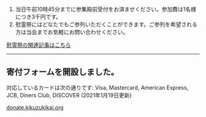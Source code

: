 <h2><script>
var today = new Date();
var year = today.getFullYear();
var yearStr = year;
var monthStr = 11;
var dayStr = 3;
var jsMonth = monthStr - 1 ;
var date = new Date(yearStr, jsMonth , dayStr);
var dDay = date.getDate();
       if (dDay == 0) {
  document.write(year + "年の慰霊祭は11月3日の午前11時より斎行します。");
} else if (dDay == 1) {
  document.write(year + "年の慰霊祭は11月3日の午前11時より斎行します。");
} else if (dDay == 2) {
  document.write(year + "年の慰霊祭は11月1日の午前11時より斎行します。");
} else if (dDay == 3) {
  document.write(year + "年の慰霊祭は11月7日の午前11時より斎行します。");
} else if (dDay == 4) {
  document.write(year + "年の慰霊祭は11月6日の午前11時より斎行します。");
} else if (dDay == 5) {
  document.write(year + "年の慰霊祭は11月3日の午前11時より斎行します。");
} else if (dDay == 6) {
  document.write(year + "年の慰霊祭は11月3日の午前11時より斎行します。");
} else {
  document.write("An error has occurred :(");
}
</script></h2>
<ol>
  <li>当日午前10時45分までに参集殿前受付をお済ませください。参加費は1名様につき3千円です。</li>
  <li>慰霊祭にはどなたでもご参列いただくことができます。ご参列を希望される方は当会までお気軽にお問い合わせください。</li>
</ol>
<a href="/special/memorial-service.html">慰霊祭の関連記事はこちら</a>
<hr>
<h2>寄付フォームを開設しました。</h2>
<p>対応しているカードは次の通りです: Visa, Mastercard, American Express, JCB, Diners Club, DISCOVER (2021年1月19日更新)</p>
<a href="https://donate.kikuzukikai.org">donate.kikuzukikai.org</a>
